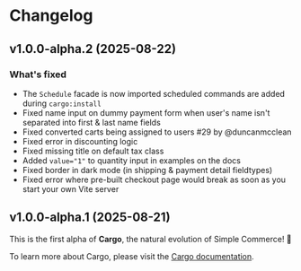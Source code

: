 # Changelog

## v1.0.0-alpha.2 (2025-08-22)

### What's fixed
- The `Schedule` facade is now imported scheduled commands are added during `cargo:install`
- Fixed name input on dummy payment form when user's name isn't separated into first & last name fields
- Fixed converted carts being assigned to users #29 by @duncanmcclean
- Fixed error in discounting logic
- Fixed missing title on default tax class
- Added `value="1"` to quantity input in examples on the docs
- Fixed border in dark mode (in shipping & payment detail fieldtypes)
- Fixed error where pre-built checkout page would break as soon as you start your own Vite server



## v1.0.0-alpha.1 (2025-08-21)

This is the first alpha of **Cargo**, the natural evolution of Simple Commerce! 🚀

To learn more about Cargo, please visit the [Cargo documentation](https://builtwithcargo.dev).
